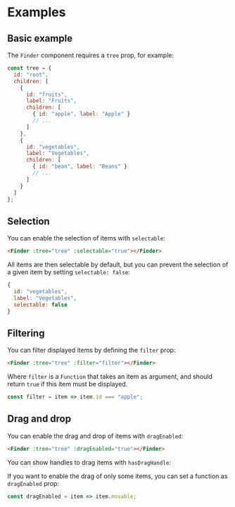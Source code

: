 # Examples

## Basic example

The `Finder` component requires a `tree` prop, for example:

```js
const tree = {
  id: "root",
  children: [
    {
      id: "fruits",
      label: "Fruits",
      children: [
        { id: "apple", label: "Apple" }
        // ...
      ]
    },
    {
      id: "vegetables",
      label: "Vegetables",
      children: [
        { id: "bean", label: "Beans" }
        // ...
      ]
    }
  ]
};
```

<FinderExample defaultExpanded="grape"></FinderExample>

## Selection

You can enable the selection of items with `selectable`:

```html
<Finder :tree="tree" :selectable="true"></Finder>
```

All items are then selectable by default, but you can prevent the selection of a given item by setting `selectable: false`:

```js
{
  id: "vegetables",
  label: "Vegetables",
  selectable: false
}
```

<FinderExample :selectable="true"></FinderExample>

## Filtering

You can filter displayed items by defining the `filter` prop:

```html
<Finder :tree="tree" :filter="filter"></Finder>
```

Where `filter` is a `Function` that takes an item as argument, and should return `true` if this item must be displayed.

```js
const filter = item => item.id === "apple";
```

<FinderExample :filter="item => item.id === 'apple'"></FinderExample>

## Drag and drop

You can enable the drag and drop of items with `dragEnabled`:

```html
<Finder :tree="tree" :dragEnabled="true"></Finder>
```

<FinderExample :dragEnabled="true"></FinderExample>

You can show handles to drag items with `hasDragHandle`:

<FinderExample :dragEnabled="true" :has-drag-handle="true"></FinderExample>

If you want to enable the drag of only some items, you can set a function as `dragEnabled` prop:

```js
const dragEnabled = item => item.movable;
```

<FinderExample :dragEnabled="item => item.movable" :has-drag-handle="true"></FinderExample>
